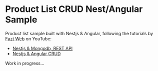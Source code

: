 # Product List CRUD Nest/Angular Sample

Product list sample built with Nestjs & Angular, following the tutorials by [Fazt Web](https://github.com/FaztWeb) on YouTube:

- [Nestjs & Mongodb, REST API](https://www.youtube.com/watch?v=jEKsD5f3Bqc)
- [Nestjs & Angular CRUD](https://www.youtube.com/watch?v=AmF_BTzJdFY)

Work in progress...
